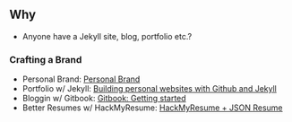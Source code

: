 ## Why

- Anyone have a Jekyll site, blog, portfolio etc.?

### Crafting a Brand
- Personal Brand: [Personal Brand](../articles/personal_brand.md)
- Portfolio w/ Jekyll: [Building personal websites with Github and Jekyll](../articles/jekyll/jekyll.md)
- Bloggin w/ Gitbook: [Gitbook: Getting started](http://joshuamccall.com/articles/gitbook.html)
- Better Resumes w/ HackMyResume: [HackMyResume + JSON Resume](http://joshuamccall.com/articles/hackmyresume.html)

